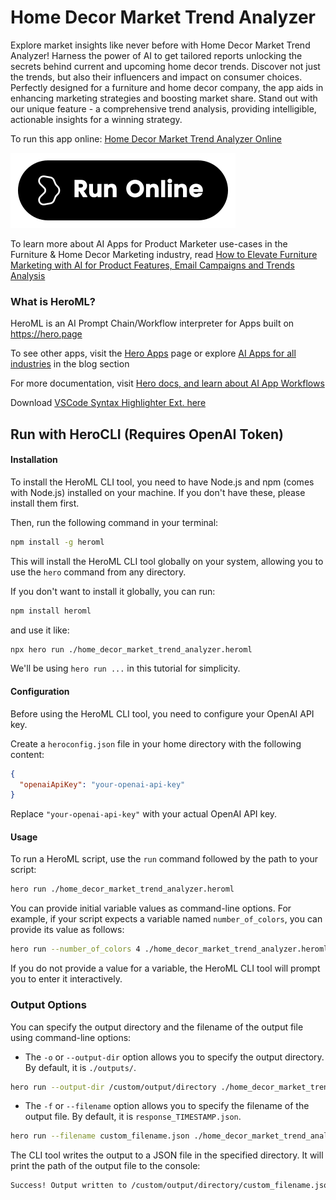 # Home Decor Market Trend Analyzer

Explore market insights like never before with Home Decor Market Trend Analyzer! Harness the power of AI to get tailored reports unlocking the secrets behind current and upcoming home decor trends. Discover not just the trends, but also their influencers and impact on consumer choices. Perfectly designed for a furniture and home decor company, the app aids in enhancing marketing strategies and boosting market share. Stand out with our unique feature - a comprehensive trend analysis, providing intelligible, actionable insights for a winning strategy.

To run this app online: [Home Decor Market Trend Analyzer Online](https://hero.page/app/home-decor-market-trend-analyzer-ai-powered-home-decor-trend-insights/s28KLhKlcPUzsEnWM74m)

[![Run Home Decor Market Trend Analyzer Online](/assets/run.svg)](https://hero.page/app/home-decor-market-trend-analyzer-ai-powered-home-decor-trend-insights/s28KLhKlcPUzsEnWM74m)

To learn more about AI Apps for Product Marketer use-cases in the Furniture & Home Decor Marketing industry, read [How to Elevate Furniture Marketing with AI for Product Features, Email Campaigns and Trends Analysis](https://hero.page/blog/ai/furniture-and-home-decor-marketing/how-to-elevate-furniture-marketing-with-ai-for-product-features-email-campaigns-and-trends-analysis/170894)

### What is HeroML?
HeroML is an AI Prompt Chain/Workflow interpreter for Apps built on https://hero.page 

To see other apps, visit the [Hero Apps](https://hero.page/apps) page or explore [AI Apps for all industries](https://hero.page/blog) in the blog section

For more documentation, visit [Hero docs, and learn about AI App Workflows](https://hero.page/tutorials/introduction-to-heroml)

Download [VSCode Syntax Highlighter Ext. here](https://marketplace.visualstudio.com/items?itemName=hero-page.heroml)

## Run with HeroCLI (Requires OpenAI Token)

#### Installation

To install the HeroML CLI tool, you need to have Node.js and npm (comes with Node.js) installed on your machine. If you don't have these, please install them first. 

Then, run the following command in your terminal:

```bash
npm install -g heroml
```

This will install the HeroML CLI tool globally on your system, allowing you to use the `hero` command from any directory.

If you don't want to install it globally, you can run:

```bash
npm install heroml
```

and use it like:

```bash
npx hero run ./home_decor_market_trend_analyzer.heroml
```

We'll be using `hero run ...` in this tutorial for simplicity.

#### Configuration

Before using the HeroML CLI tool, you need to configure your OpenAI API key. 

Create a `heroconfig.json` file in your home directory with the following content:

```json
{
  "openaiApiKey": "your-openai-api-key"
}
```

Replace `"your-openai-api-key"` with your actual OpenAI API key.

#### Usage

To run a HeroML script, use the `run` command followed by the path to your script:

```bash
hero run ./home_decor_market_trend_analyzer.heroml
```

You can provide initial variable values as command-line options. For example, if your script expects a variable named `number_of_colors`, you can provide its value as follows:

```bash
hero run --number_of_colors 4 ./home_decor_market_trend_analyzer.heroml
```

If you do not provide a value for a variable, the HeroML CLI tool will prompt you to enter it interactively.

### Output Options

You can specify the output directory and the filename of the output file using command-line options:

- The `-o` or `--output-dir` option allows you to specify the output directory. By default, it is `./outputs/`.

```bash
hero run --output-dir /custom/output/directory ./home_decor_market_trend_analyzer.heroml
```

- The `-f` or `--filename` option allows you to specify the filename of the output file. By default, it is `response_TIMESTAMP.json`.

```bash
hero run --filename custom_filename.json ./home_decor_market_trend_analyzer.heroml
```

The CLI tool writes the output to a JSON file in the specified directory. It will print the path of the output file to the console:

```bash
Success! Output written to /custom/output/directory/custom_filename.json
```

